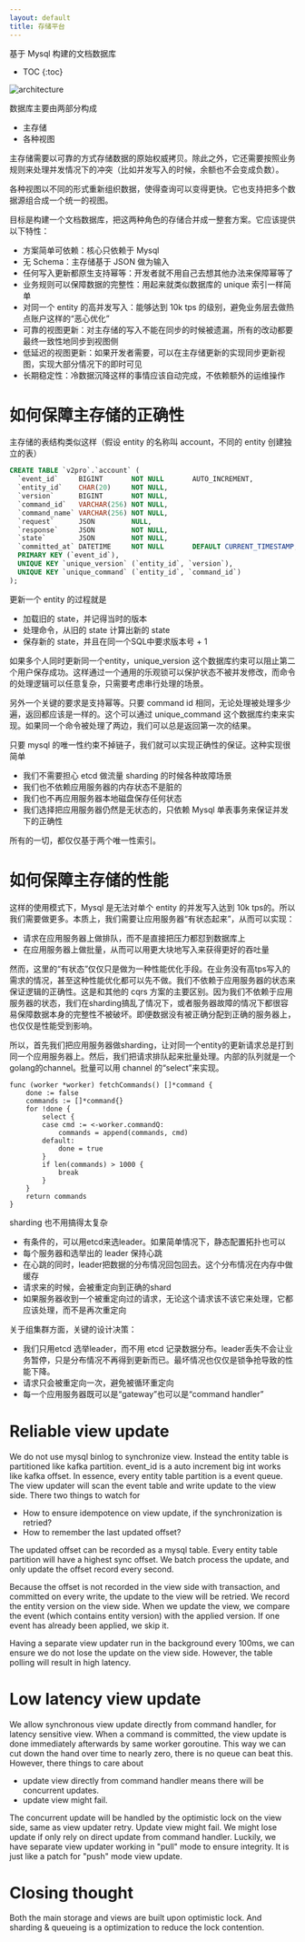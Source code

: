 ```yaml
---
layout: default
title: 存储平台
---
```


基于 Mysql 构建的文档数据库

* TOC
{:toc}

![architecture](https://docs.google.com/drawings/d/1_UjPesdIb8zaIfdkcs-qRwkZVQYxzLvuqRkXuK6uMuI/pub?w=820&amp;h=585)

数据库主要由两部分构成

* 主存储
* 各种视图

主存储需要以可靠的方式存储数据的原始权威拷贝。除此之外，它还需要按照业务规则来处理并发情况下的冲突（比如并发写入的时候，余额也不会变成负数）。

各种视图以不同的形式重新组织数据，使得查询可以变得更快。它也支持把多个数据源组合成一个统一的视图。

目标是构建一个文档数据库，把这两种角色的存储合并成一整套方案。它应该提供以下特性：

* 方案简单可依赖：核心只依赖于 Mysql
* 无 Schema：主存储基于 JSON 做为输入
* 任何写入更新都原生支持幂等：开发者就不用自己去想其他办法来保障幂等了
* 业务规则可以保障数据的完整性：用起来就类似数据库的 unique 索引一样简单
* 对同一个 entity 的高并发写入：能够达到 10k tps 的级别，避免业务层去做热点账户这样的“恶心优化”
* 可靠的视图更新：对主存储的写入不能在同步的时候被遗漏，所有的改动都要最终一致性地同步到视图侧
* 低延迟的视图更新：如果开发者需要，可以在主存储更新的实现同步更新视图，实现大部分情况下的即时可见
* 长期稳定性：冷数据沉降这样的事情应该自动完成，不依赖额外的运维操作

# 如何保障主存储的正确性

主存储的表结构类似这样（假设 entity 的名称叫 account，不同的 entity 创建独立的表）

```sql
CREATE TABLE `v2pro`.`account` (
  `event_id`     BIGINT       NOT NULL       AUTO_INCREMENT,
  `entity_id`    CHAR(20)     NOT NULL,
  `version`      BIGINT       NOT NULL,
  `command_id`   VARCHAR(256) NOT NULL,
  `command_name` VARCHAR(256) NOT NULL,
  `request`      JSON         NULL,
  `response`     JSON         NOT NULL,
  `state`        JSON         NOT NULL,
  `committed_at` DATETIME     NOT NULL       DEFAULT CURRENT_TIMESTAMP,
  PRIMARY KEY (`event_id`),
  UNIQUE KEY `unique_version` (`entity_id`, `version`),
  UNIQUE KEY `unique_command` (`entity_id`, `command_id`)
);
```

更新一个 entity 的过程就是

* 加载旧的 state，并记得当时的版本
* 处理命令，从旧的 state 计算出新的 state
* 保存新的 state，并且在同一个SQL中要求版本号 + 1

如果多个人同时更新同一个entity，unique_version 这个数据库约束可以阻止第二个用户保存成功。这样通过一个通用的乐观锁可以保护状态不被并发修改，而命令的处理逻辑可以任意复杂，只需要考虑串行处理的场景。

另外一个关键的要求是支持幂等。只要 command id 相同，无论处理被处理多少遍，返回都应该是一样的。这个可以通过 unique_command 这个数据库约束来实现。如果同一个命令被处理了两边，我们可以总是返回第一次的结果。

只要 mysql 的唯一性约束不掉链子，我们就可以实现正确性的保证。这种实现很简单

* 我们不需要担心 etcd 做流量 sharding 的时候各种故障场景
* 我们也不依赖应用服务器的内存状态不是脏的
* 我们也不再应用服务器本地磁盘保存任何状态
* 我们选择把应用服务器仍然是无状态的，只依赖 Mysql 单表事务来保证并发下的正确性

所有的一切，都仅仅基于两个唯一性索引。

# 如何保障主存储的性能

这样的使用模式下，Mysql 是无法对单个 entity 的并发写入达到 10k tps的。所以我们需要做更多。本质上，我们需要让应用服务器“有状态起来”，从而可以实现：

* 请求在应用服务器上做排队，而不是直接把压力都怼到数据库上
* 在应用服务器上做批量，从而可以用更大块地写入来获得更好的吞吐量

然而，这里的“有状态”仅仅只是做为一种性能优化手段。在业务没有高tps写入的需求的情况，甚至这种性能优化都可以先不做。我们不依赖于应用服务器的状态来保证逻辑的正确性。这是和其他的 cqrs 方案的主要区别。因为我们不依赖于应用服务器的状态，我们在sharding搞乱了情况下，或者服务器故障的情况下都很容易保障数据本身的完整性不被破坏。即便数据没有被正确分配到正确的服务器上，也仅仅是性能受到影响。

所以，首先我们把应用服务器做sharding，让对同一个entity的更新请求总是打到同一个应用服务器上。然后，我们把请求排队起来批量处理。内部的队列就是一个golang的channel。批量可以用 channel 的“select”来实现。

```golang
func (worker *worker) fetchCommands() []*command {
	done := false
	commands := []*command{}
	for !done {
		select {
		case cmd := <-worker.commandQ:
			commands = append(commands, cmd)
		default:
			done = true
		}
		if len(commands) > 1000 {
			break
		}
	}
	return commands
}
```

sharding 也不用搞得太复杂

* 有条件的，可以用etcd来选leader。如果简单情况下，静态配置拓扑也可以
* 每个服务器和选举出的 leader 保持心跳
* 在心跳的同时，leader把数据的分布情况回包回去。这个分布情况在内存中做缓存
* 请求来的时候，会被重定向到正确的shard
* 如果服务器收到一个被重定向过的请求，无论这个请求该不该它来处理，它都应该处理，而不是再次重定向

关于组集群方面，关键的设计决策：
 
* 我们只用etcd 选举leader，而不用 etcd 记录数据分布。leader丢失不会让业务暂停，只是分布情况不再得到更新而已。最坏情况也仅仅是锁争抢导致的性能下降。
* 请求只会被重定向一次，避免被循环重定向
* 每一个应用服务器既可以是“gateway”也可以是“command handler”

# Reliable view update

We do not use mysql binlog to synchronize view. Instead the entity table is partitioned like kafka partition.
event_id is a auto increment big int works like kafka offset. 
In essence, every entity table partition is a event queue.
The view updater will scan the event table and write update to the view side. There two things to watch for

* How to ensure idempotence on view update, if the synchronization is retried?
* How to remember the last updated offset?

The updated offset can be recorded as a mysql table. Every entity table partition will have a highest sync offset.
We batch process the update, and only update the offset record every second.

Because the offset is not recorded in the view side with transaction, and committed on every write,
the update to the view will be retried. We record the entity version on the view side. 
When we update the view, we compare the event (which contains entity version) with the applied version.
If one event has already been applied, we skip it.

Having a separate view updater run in the background every 100ms, 
we can ensure we do not lose the update on the view side.
However, the table polling will result in high latency.

# Low latency view update

We allow synchronous view update directly from command handler, for latency sensitive view. 
When a command is committed, the view update is done immediately afterwards by same worker goroutine.
This way we can cut down the hand over time to nearly zero, there is no queue can beat this.
However, there things to care about 

* update view directly from command handler means there will be concurrent updates.
* update view might fail.

The concurrent update will be handled by the optimistic lock on the view side, same as view updater retry.
Update view might fail. We might lose update if only rely on direct update from command handler.
Luckily, we have separate view updater working in "pull" mode to ensure integrity.
It is just like a patch for "push" mode view update.

# Closing thought

Both the main storage and views are built upon optimistic lock. 
And sharding & queueing is a optimization to reduce the lock contention.
